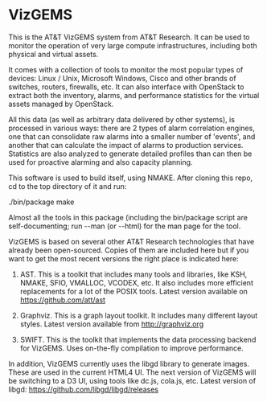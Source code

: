 VizGEMS
=======

This is the AT&amp;T VizGEMS system from AT&amp;T Research.
It can be used to monitor the operation of very large compute infrastructures,
including both physical and virtual assets.

It comes with a collection of tools to monitor the most popular types of
devices: Linux / Unix, Microsoft Windows, Cisco and other brands of switches,
routers, firewalls, etc. It can also interface with OpenStack to extract
both the inventory, alarms, and performance statistics for the virtual assets
managed by OpenStack.

All this data (as well as arbitrary data delivered by other systems),
is processed in various ways: there are 2 types of alarm correlation engines,
one that can consolidate raw alarms into a smaller number of 'events',
and another that can calculate the impact of alarms to production services.
Statistics are also analyzed to generate detailed profiles than can then
be used for proactive alarming and also capacity planning.

This software is used to build itself, using NMAKE.
After cloning this repo, cd to the top directory of it and run:

./bin/package make

Almost all the tools in this package (including the bin/package script are
self-documenting; run <tool> --man (or --html) for the man page for the tool.

VizGEMS is based on several other AT&amp;T Research technologies that have
already been open-sourced. Copies of them are included here but if you
want to get the most recent versions the right place is indicated here:

1. AST. This is a toolkit that includes many tools and libraries,
like KSH, NMAKE, SFIO, VMALLOC, VCODEX, etc. It also includes more efficient
replacements for a lot of the POSIX tools.
Latest version available on https://github.com/att/ast

2. Graphviz. This is a graph layout toolkit. It includes many different
layout styles.
Latest version available from http://graphviz.org

3. SWIFT. This is the toolkit that implements the data processing backend
for VizGEMS. Uses on-the-fly compilation to improve performance.

In addition, VizGEMS currently uses the libgd library to generate images.
These are used in the current HTML4 UI. The next version of VizGEMS will
be switching to a D3 UI, using tools like dc.js, cola.js, etc.
Latest version of libgd: https://github.com/libgd/libgd/releases
